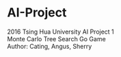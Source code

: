 # AI-Project
2016 Tsing Hua University AI Project 1 <br />
Monte Carlo Tree Search Go Game <br />
Author: Cating, Angus, Sherry
